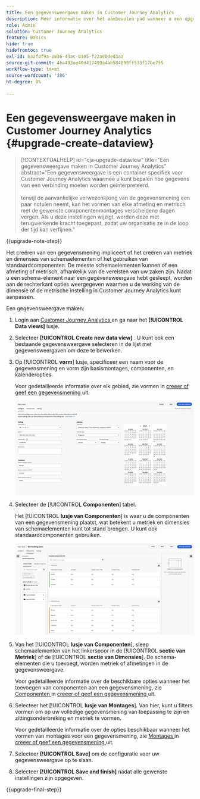 ```yaml
---
title: Een gegevensweergave maken in Customer Journey Analytics
description: Meer informatie over het aanbevolen pad wanneer u een upgrade uitvoert van Adobe Analytics naar Customer Journey Analytics
role: Admin
solution: Customer Journey Analytics
feature: Basics
hide: true
hidefromtoc: true
exl-id: 832f3f9a-1836-43ac-8185-f22ae0ded3aa
source-git-commit: 4ba493ae40d417499a4ab584898ff533f17be755
workflow-type: tm+mt
source-wordcount: '386'
ht-degree: 0%

---
```


# Een gegevensweergave maken in Customer Journey Analytics {#upgrade-create-dataview}

<!-- markdownlint-disable MD034 -->

>[!CONTEXTUALHELP]
>id="cja-upgrade-dataview"
>title="Een gegevensweergave maken in Customer Journey Analytics"
>abstract="Een gegevensweergave is een container specifiek voor Customer Journey Analytics waarmee u kunt bepalen hoe gegevens van een verbinding moeten worden geïnterpreteerd.<br><br> terwijl de aanvankelijke verwezenlijking van de gegevensmening een paar notulen neemt, kan het vormen van elke afmeting en metrisch met de gewenste componentenmontages verscheidene dagen vergen. Als u deze instellingen wijzigt, worden deze met terugwerkende kracht toegepast, zodat uw organisatie ze in de loop der tijd kan verfijnen."

<!-- markdownlint-enable MD034 -->

{{upgrade-note-step}}

<!-- Should we single source this instead of duplicate it? The following steps were copied from: /help/data-views/create-dataview.md -->

Het creëren van een gegevensmening impliceert of het creëren van metriek en dimensies van schemaelementen of het gebruiken van standaardcomponenten. De meeste schemaelementen kunnen of een afmeting of metrisch, afhankelijk van de vereisten van uw zaken zijn. Nadat u een schema-element naar een gegevensweergave hebt gesleept, worden aan de rechterkant opties weergegeven waarmee u de werking van de dimensie of de metrische instelling in Customer Journey Analytics kunt aanpassen.

Een gegevensweergave maken:

1. Login aan [ Customer Journey Analytics ](https://analytics.adobe.com) en ga naar het **[!UICONTROL Data views]** lusje.

1. Selecteer **[!UICONTROL Create new data view]** . U kunt ook een bestaande gegevensweergave selecteren in de lijst met gegevensweergaven om deze te bewerken.

1. Op [!UICONTROL **vorm**] lusje, specificeer een naam voor de gegevensmening en vorm zijn basismontages, componenten, en kalenderopties.

   Voor gedetailleerde informatie over elk gebied, zie [ ](/help/data-views/create-dataview.md#configure) vormen in [ creeer of geef een gegevensmening ](/help/data-views/create-dataview.md) uit.

   ![ vorm gegevensmening ](assets/dataview-configure.png)

1. Selecteer de [!UICONTROL **Componenten**] tabel.

   Het [!UICONTROL **lusje van Componenten**] is waar u de componenten van een gegevensmening plaatst, wat betekent u metriek en dimensies van schemaelementen kunt tot stand brengen. U kunt ook standaardcomponenten gebruiken.

   ![ Componenten tabel ](assets/dataview-components.png)

1. Van het [!UICONTROL **lusje van Componenten**], sleep schemaelementen van het linkerspoor in de [!UICONTROL **sectie van Metriek**] of de [!UICONTROL **sectie van Dimensies**]. De schema-elementen die u toevoegt, worden metriek of afmetingen in de gegevensweergave.

   Voor gedetailleerde informatie over de beschikbare opties wanneer het toevoegen van componenten aan een gegevensmening, zie [ Componenten ](/help/data-views/create-dataview.md#components) in [ creeer of geef een gegevensmening ](/help/data-views/create-dataview.md) uit.

1. Selecteer het [!UICONTROL **lusje van Montages**]. Van hier, kunt u filters vormen om op uw volledige gegevensmening van toepassing te zijn en zittingsonderbreking en metriek te vormen.

   Voor gedetailleerde informatie over de opties beschikbaar wanneer het vormen van montages voor een gegevensmening, zie [ Montages ](/help/data-views/create-dataview.md#settings) in [ creeer of geef een gegevensmening ](/help/data-views/create-dataview.md) uit.

1. Selecteer **[!UICONTROL Save]** om de configuratie voor uw gegevensweergave op te slaan.

1. Selecteer **[!UICONTROL Save and finish]** nadat alle gewenste instellingen zijn opgegeven.

{{upgrade-final-step}}
